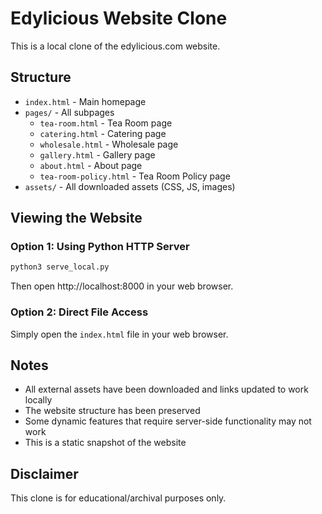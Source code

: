 # Edylicious Website Clone

This is a local clone of the edylicious.com website.

## Structure

- `index.html` - Main homepage
- `pages/` - All subpages
  - `tea-room.html` - Tea Room page
  - `catering.html` - Catering page
  - `wholesale.html` - Wholesale page
  - `gallery.html` - Gallery page
  - `about.html` - About page
  - `tea-room-policy.html` - Tea Room Policy page
- `assets/` - All downloaded assets (CSS, JS, images)

## Viewing the Website

### Option 1: Using Python HTTP Server
```bash
python3 serve_local.py
```
Then open http://localhost:8000 in your web browser.

### Option 2: Direct File Access
Simply open the `index.html` file in your web browser.

## Notes

- All external assets have been downloaded and links updated to work locally
- The website structure has been preserved
- Some dynamic features that require server-side functionality may not work
- This is a static snapshot of the website

## Disclaimer

This clone is for educational/archival purposes only.